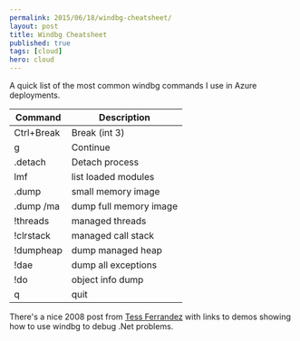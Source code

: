 ```yaml
---
permalink: 2015/06/18/windbg-cheatsheet/
layout: post
title: Windbg Cheatsheet
published: true
tags: [cloud]
hero: cloud
---
```


A quick list of the most common windbg commands I use in Azure deployments.

| Command          | Description            |
| ---------------- | ---------------------- |
| Ctrl+Break       | Break (int 3)          |
| g                | Continue               |
| .detach          | Detach process         |
| lmf              | list loaded modules    |
| .dump <path>     | small memory image     |
| .dump /ma <path> | dump full memory image |
| !threads         | managed threads        |
| !clrstack        | managed call stack     |
| !dumpheap        | dump managed heap      |
| !dae             | dump all exceptions    |
| !do <addr>       | object info dump       |
| q                | quit                   |

There's a nice 2008 post from [Tess Ferrandez](http://blogs.msdn.com/b/tess/archive/2008/02/04/net-debugging-demos-information-and-setup-instructions.aspx)
with links to demos showing how to use windbg to debug .Net problems.
